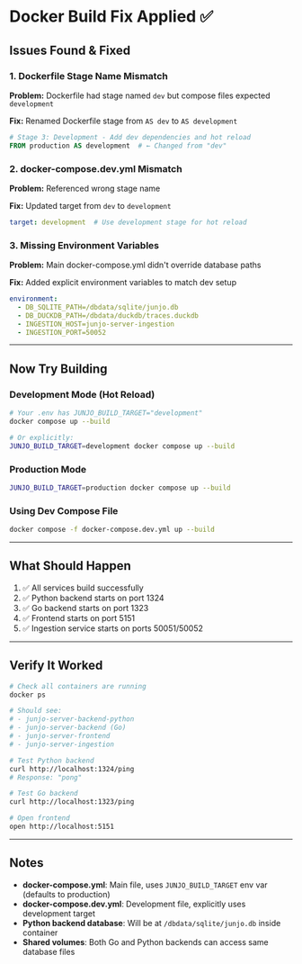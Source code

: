 # Docker Build Fix Applied ✅

## Issues Found & Fixed

### 1. Dockerfile Stage Name Mismatch
**Problem:** Dockerfile had stage named `dev` but compose files expected `development`

**Fix:** Renamed Dockerfile stage from `AS dev` to `AS development`
```dockerfile
# Stage 3: Development - Add dev dependencies and hot reload
FROM production AS development  # ← Changed from "dev"
```

### 2. docker-compose.dev.yml Mismatch
**Problem:** Referenced wrong stage name

**Fix:** Updated target from `dev` to `development`
```yaml
target: development  # Use development stage for hot reload
```

### 3. Missing Environment Variables
**Problem:** Main docker-compose.yml didn't override database paths

**Fix:** Added explicit environment variables to match dev setup
```yaml
environment:
  - DB_SQLITE_PATH=/dbdata/sqlite/junjo.db
  - DB_DUCKDB_PATH=/dbdata/duckdb/traces.duckdb
  - INGESTION_HOST=junjo-server-ingestion
  - INGESTION_PORT=50052
```

---

## Now Try Building

### Development Mode (Hot Reload)
```bash
# Your .env has JUNJO_BUILD_TARGET="development"
docker compose up --build

# Or explicitly:
JUNJO_BUILD_TARGET=development docker compose up --build
```

### Production Mode
```bash
JUNJO_BUILD_TARGET=production docker compose up --build
```

### Using Dev Compose File
```bash
docker compose -f docker-compose.dev.yml up --build
```

---

## What Should Happen

1. ✅ All services build successfully
2. ✅ Python backend starts on port 1324
3. ✅ Go backend starts on port 1323
4. ✅ Frontend starts on port 5151
5. ✅ Ingestion service starts on ports 50051/50052

---

## Verify It Worked

```bash
# Check all containers are running
docker ps

# Should see:
# - junjo-server-backend-python
# - junjo-server-backend (Go)
# - junjo-server-frontend
# - junjo-server-ingestion

# Test Python backend
curl http://localhost:1324/ping
# Response: "pong"

# Test Go backend
curl http://localhost:1323/ping

# Open frontend
open http://localhost:5151
```

---

## Notes

- **docker-compose.yml**: Main file, uses `JUNJO_BUILD_TARGET` env var (defaults to production)
- **docker-compose.dev.yml**: Development file, explicitly uses development target
- **Python backend database**: Will be at `/dbdata/sqlite/junjo.db` inside container
- **Shared volumes**: Both Go and Python backends can access same database files

